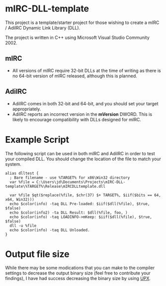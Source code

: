 # mIRC-DLL-template

This project is a template/starter project for those wishing to create a mIRC / AdiIRC Dynamic Link Library (DLL).

The project is written in C++ using Microsoft Visual Studio Community 2002.


## mIRC
* All versions of mIRC require 32-bit DLLs at the time of writing as there is no 64-bit version of mIRC released, although this is planned.

## AdiIRC
* AdiIRC comes in both 32-bit and 64-bit, and you should set your target appropriately.
* AdiIRC reports an incorrect version in the **mVersion** DWORD. This is likely to encourage compatibility with DLLs designed for mIRC.

# Example Script

The following script can be used in both mIRC and AdiIRC in order to test your compiled DLL.  You should change the location of the file to match your system.

```msl
alias dlltest {
  ; Bare filename - use %TARGET% for x86\Win32 directory
  var %file = C:\Users\jd\Documents\Projects\mIRC-DLL-template\%TARGET%\Release\mIRCDLLtemplate.dll

  var %file $qt($replace(%file, $chr(37) $+ TARGET%, $iif($bits == 64, x64, Win32)))
  echo $color(info) -taq DLL Pre-loaded: $iif($dll(%file), $true, $false)
  echo $color(info2) -ta DLL Result: $dll(%file, foo, )
  echo $color(info) -taq LOADINFO->mKeep: $iif($dll(%file), $true, $false)
  dll -u %file
  echo $color(info) -taq DLL Unloaded.
}
```

# Output file size

While there may be some modications that you can make to the compiler settings to decrease the output binary size (feel free to contribute your findings), I have had success decreasing the binary size by using [UPX](https://github.com/upx/upx).